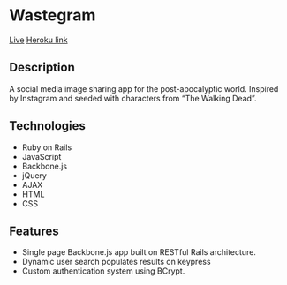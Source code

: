 # Wastegram

[Live][live]
[Heroku link][heroku]

[heroku]: https://murmuring-dusk-1251.herokuapp.com/
[live]: http://www.wastegram.com/


## Description
A social media image sharing app for the post-apocalyptic world. Inspired by Instagram and seeded with characters from “The Walking Dead”.

## Technologies

* Ruby on Rails
* JavaScript
* Backbone.js
* jQuery
* AJAX
* HTML
* CSS


## Features

* Single page Backbone.js app built on RESTful Rails architecture.
* Dynamic user search populates results on keypress
* Custom authentication system using BCrypt.
